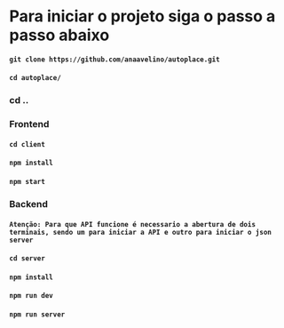 # Para iniciar o projeto siga o passo a passo abaixo


#### `git clone https://github.com/anaavelino/autoplace.git`  

#### `cd autoplace/`

### cd ..

### Frontend
#### `cd client`
#### `npm install`
#### `npm start`

### Backend
#### `Atenção: Para que API funcione é necessario a abertura de dois terminais, sendo um para iniciar a API e outro para iniciar o json server`

#### `cd server`
#### `npm install`
#### `npm run dev`
#### `npm run server`



 
 
